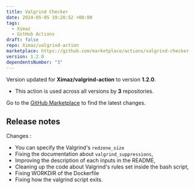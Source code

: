 ```yaml
---
title: Valgrind Checker
date: 2024-05-05 19:28:52 +00:00
tags:
  - Ximaz
  - GitHub Actions
draft: false
repo: Ximaz/valgrind-action
marketplace: https://github.com/marketplace/actions/valgrind-checker
version: 1.2.0
dependentsNumber: "3"
---
```



Version updated for **Ximaz/valgrind-action** to version **1.2.0**.
- This action is used across all versions by **3** repositories.

Go to the [GitHub Marketplace](https://github.com/marketplace/actions/valgrind-checker) to find the latest changes.

## Release notes

Changes :

- You can specify the Valgrind's `redzone_size`
- Fixing the documentation about `valgrind_suppressions`,
- Improving the description of each inputs in the README,
- Cleaning up the code about Valgrind's rules set inside the bash script,
- Fixing WORKDIR of the Dockerfile
- Fixing how the valgrind script exits.

